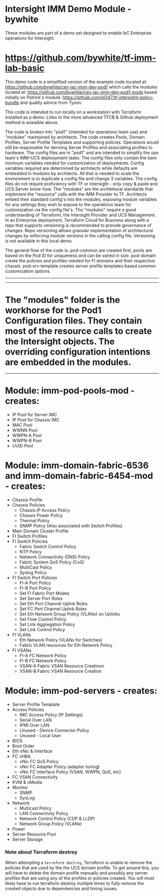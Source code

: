 # Intersight IMM Demo Module  - bywhite

These modules are part of a demo set designed to enable IaC Enterprise operations for Intersight.
# https://github.com/bywhite/tf-imm-lab-basic

This demo code is a simplified version of the example code located at:
    https://github.com/bywhite/cen-iac-imm-dev-pod1
which calls the modules located at:
    https://github.com/bywhite/cen-iac-imm-dev-pod1-mods
based initially on Patrick's module:  https://github.com/pl247/tf-intersight-policy-bundle
and quality advice from Tyson.

This code is intended to run locally on a workstation with Terraform installed as a demo.
Links to the more advanced TFCB & Github deployment method is avaialble above.

The code is broken into "pod1" (intended for operations team use) and "modules" maintained by architects.
    The code creates Pools, Domain Profiles, Server Profile Templates and supporting policies.
    Operations would still be responsible for deriving Server Profiles and associating profiles to hardware.
The config files are in "pod1" and are intended to simplify the ops team's IMM-UCS deplooyment tasks.
    The config files only contain the bare minimum variables needed for customization of deployments.
    Config variables required are determined by architects while defaults are embedded in modules by architects.
    All that is needed to scale the environment is to duplicate a config file and change 3 variables.
    The config files do not require proficiency with TF or Intersight - only copy & paste and UCS Server know-how.
The "modules" are the architetural standards that implement the "resource" calls with the IMM Provider to TF.
    Architects embed their standard config's into the modules, exposing module variables for any settings they
    wish to expose to the operations team for customization via the config file's.
    The "modules" require a good understanding of Terraform, the Intersight Provider and UCS Management.
    In an Enterprise deployment, Terraform Cloud for Business along with a repo that supports versioning is 
    recommended to provide governance of changes. Repo versioning allows granular implementation of architectural changes by enforcing module versions in the calling config file.  Versioning is not available in this local demo.

The general flow of the code is:
    pod-common are created first, pools are based on the Pod ID for uniqueness and can be varied in size. 
    pod-domain create the policies and profiles needed for FI domains and their respective chassis.
    pod-srv-template creates server profile templates based common customization options.

---------------------------------------------------------------------------------------------------------------
---------------------------------------------------------------------------------------------------------------
#  The "modules" folder is the workhorse for the Pod1 Configuration files. They contain most of the resource calls to create the Intersight objects.  The overriding configuration intentions are embedded in the modules.
---------------------------------------------------------------------------------------------------------------

# Module: imm-pod-pools-mod    - creates:
- IP Pool for Server IMC
- IP Pool for Chassis IMC
- MAC Pool
- WWNN Pool
- WWPN-A Pool
- WWPN-B Pool
- UUID Pool


# Module: imm-domain-fabric-6536 and imm-domain-fabric-6454-mod   - creates:
- Chassis Profile
- Chassis Policies
  - Chassis IP Access Policy
  - Chassis Power Policy
  - Thermal Policy
  - SNMP Policy (Also associated with Switch Profiles)
- Main Domain Cluster Profile
- FI Switch Profiles
- FI Switch Policies
  - Fabric Switch Control Policy
  - NTP Policy
  - Network Connectivity (DNS) Policy
  - Fabric System QoS Policy (CoS)
  - MultiCast Policy
  - Syslog Policy
- FI Switch Port Policies
  - FI-A Port Policy
  - FI-B Port Policy
  - Set FI Fabric Port Modes
  - Set Server Port Roles
  - Set Eth Port Channel Uplink Roles
  - Set FC Port Channel Uplink Roles
  - Set Eth Network Group Policy (VLANs) on Uplinks
  - Set Flow Control Policy
  - Set Link Aggregation Policy
  - Set Link Control Policy
- FI VLANs
  - Eth Network Policy (VLANs for Switches)
  - Fabric VLAN resources for Eth Network Policy
- FI VSANs
  - FI-A FC Network Policy
  - FI-B FC Network Policy
  - VSAN-A Fabric VSAN Resource Creatioon
  - VSAN-B Fabric VSAN Resource Creation

# Module: imm-pod-servers    - creates:
- Server Profile Template
- Access Policies
  - IMC Access Policy (IP Settings)
  - Serial Over LAN
  - IPMI Over LAN
  - Unused - Device Connector Policy
  - Unused - Local User
- BIOS
- Boot Order
- Eth vNic & Interface
- FC vHBA
  - vNic FC QoS Policy
  - vNic FC Adapter Policy (adapter tuning)
  - vNic FC Interface Policy (VSAN, WWPN, QoS, etc)
- FC VSAN Connectivity
- KVM & vMedia
- Monitor
  - SNMP
  - SysLog
- Network
  - Multicast Policy
  - LAN Connectivity Policy
  - Network Control Policy (CDP & LLDP)
  - Network Group Policy (VLANs)
- Power
- Server Resource Pool
- Server Storage



### Note about Terraform destroy

When attempting a `terraform destroy`, Terraform is unable to remove the policies that are used by the the UCS domain profile. To get around this, you will have to delete the domain profile manually and possibly any server profiles that are using any of the profiles or policies created. You will most likely have to run terraform destroy multiple times to fully remove the created objects due to dependencies and timing issues.
